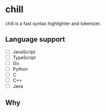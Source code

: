 # chill

chill is a fast syntax highlighter and tokenizer.

## Language support

- [ ] JavaScript
- [ ] TypeScript
- [ ] Go
- [ ] Python
- [ ] C
- [ ] C++
- [ ] Java

## Why 